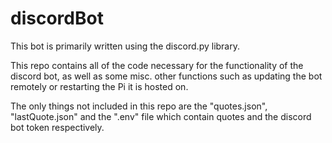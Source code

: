 # discordBot
This bot is primarily written using the discord.py library.

This repo contains all of the code necessary for the functionality of the discord bot, as well as some misc. other functions such as updating the bot remotely or restarting the Pi it is hosted on.

The only things not included in this repo are the "quotes.json", "lastQuote.json" and the ".env" file which contain quotes and the discord bot token respectively.

